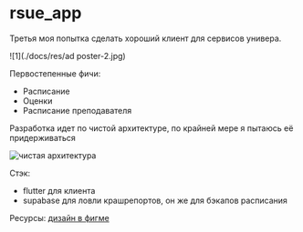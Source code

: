 # rsue_app
Третья моя попытка сделать хороший клиент для сервисов универа.

![1](./docs/res/ad poster-2.jpg)


Первостепенные фичи:
* Расписание
* Оценки
* Расписание преподавателя

Разработка идет по чистой архитектуре, по крайней мере я пытаюсь её придерживаться

![чистая архитектура](https://i0.wp.com/resocoder.com/wp-content/uploads/2019/08/Clean-Architecture-Flutter-Diagram.png?w=556&ssl=1)

Стэк:
* flutter для клиента
* supabase для ловли крашрепортов, он же для бэкапов расписания


Ресурсы:
[дизайн в фигме](https://www.figma.com/file/6f087gCLla5Zf4dX5IUY2j/Untitled?node-id=0%3A1)
